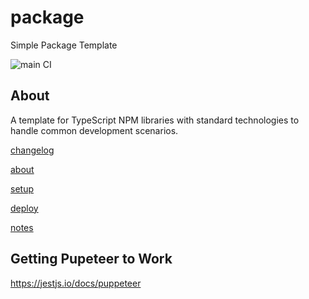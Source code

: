# package

Simple Package Template

![main CI](https://github.com/wandyezj/package/actions/workflows/main.yml/badge.svg?branch=main)

## About

A template for TypeScript NPM libraries with standard technologies to handle common development scenarios.

[changelog](./CHANGELOG.md)

[about](./documentation/about.md)

[setup](./documentation/setup.md)

[deploy](./documentation/deploy.md)

[notes](./documentation/notes.md)

## Getting Pupeteer to Work

https://jestjs.io/docs/puppeteer

